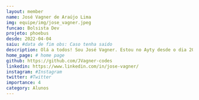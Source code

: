 ```yaml
---
layout: member
name: José Vagner de Araújo Lima
img: equipe/img/jose_vagner.jpeg
funcao: Bolsista Dev
projeto: phoebus
desde: 2022-04-04
saiu: #data de fim obs: Caso tenha saido
description: Olá a todos! Sou José Vagner. Estou no Ayty desde o dia 2022-04-04. No início, passei três meses no programa de integração "onboarding", que teve como objetivo me preparar para a minha participação na empresa Phoebus. Após o onboarding, tive a oportunidade de ingressar no squad PayStore. Tenho experiência nas tecnologias Java, Spring Boot, JavaScript, TypeScript, AngularJS e suas versões posteriores. Além disso, tenho conhecimentos em HTML e CSS, na parte de Banco de Dados, tenho experiência em trabalhar com MongoDB, OracleDB e SQL em geral. Possuo conhecimentos em modelagem de dados e consultas.
home_page: # home page
github: https://github.com/JVagner-codes
linkedin: https://www.linkedin.com/in/jose-vagner/
instagram: #Instagram
twitter: #Twitter
importance: 4
category: Alunos
---
```

